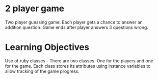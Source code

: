 # 2 player game

Two player guessing game. Each player gets a chance to answer an addition question. Game ends after player answers 3 questions wrong.

# Learning Objectives

Use of ruby classes - There are two classes. One for the players and one for the game. Each class stores its attributes using instance variables to allow tracking of the game progress.
